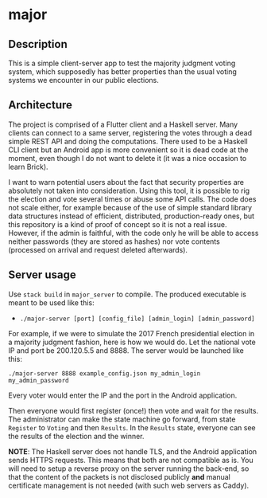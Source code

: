 # major

## Description

This is a simple client-server app to test the majority judgment voting system, which supposedly has better properties than the usual voting systems we encounter in our public elections.

## Architecture

The project is comprised of a Flutter client and a Haskell server. Many clients can connect to a same server, registering the votes through a dead simple REST API and doing the computations. There used to be a Haskell CLI client but an Android app is more convenient so it is dead code at the moment, even though I do not want to delete it (it was a nice occasion to learn Brick).

I want to warn potential users about the fact that security properties are absolutely not taken into consideration. Using this tool, it is possible to rig the election and vote several times or abuse some API calls. The code does not scale either, for example because of the use of simple standard library data structures instead of efficient, distributed, production-ready ones, but this repository is a kind of proof of concept so it is not a real issue. However, if the admin is faithful, with the code only he will be able to access neither passwords (they are stored as hashes) nor vote contents (processed on arrival and request deleted afterwards).

## Server usage

Use `stack build` in `major_server` to compile. The produced executable is meant to be used like this:

- `./major-server [port] [config_file] [admin_login] [admin_password]`

For example, if we were to simulate the 2017 French presidential election in a majority judgment fashion, here is how we would do. Let the national vote IP and port be 200.120.5.5 and 8888. The server would be launched like this:
```
./major-server 8888 example_config.json my_admin_login my_admin_password
```

Every voter would enter the IP and the port in the Android application.

Then everyone would first register (once!) then vote and wait for the results. The administrator can make the state machine go forward, from state `Register` to `Voting` and then `Results`. In the `Results` state, everyone can see the results of the election and the winner.

**NOTE**: The Haskell server does not handle TLS, and the Android application sends HTTPS requests. This means that both are not compatible as is. You will need to setup a reverse proxy on the server running the back-end, so that the content of the packets is not disclosed publicly **and** manual certificate management is not needed (with such web servers as Caddy).
